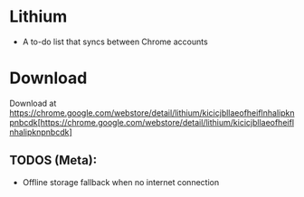 Lithium
=======


- A to-do list that syncs between Chrome accounts

Download
========

Download at https://chrome.google.com/webstore/detail/lithium/kicicjbllaeofheiflnhalipknpnbcdk[https://chrome.google.com/webstore/detail/lithium/kicicjbllaeofheiflnhalipknpnbcdk]


TODOS (Meta):
-------------

- Offline storage fallback when no internet connection
